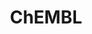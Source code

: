 ---
layout: default
bigquery: https://console.cloud.google.com/bigquery?p=patents-public-data&d=ebi_chembl&page=dataset
citation: '"The ChEMBL database in 2017." Anna Gaulton, Anne Hersey, Michał Nowotka,
  A Patrícia Bento, Jon Chambers, David Mendez, Prudence Mutowo, Francis Atkinson,
  Louisa J Bellis, Elena Cibrián-Uhalte, Mark Davies, Nathan Dedman, Anneli Karlsson,
  María Paula Magariños, John P Overington, George Papadatos, Ines Smit, Andrew R
  Leach Nucleic acids Research (2017) 45 (Database Issue), D945-D954'
contributors: European Bioinformatics Institute
cost: None
description: ChEMBL Data is a manually curated database of small molecules used in
  drug discovery, including information about existing patented drugs.
documentation: 'schema: https://www.ebi.ac.uk/chembl/db_schema


  '
last_edit: Mon, 04 Apr 2022 19:07:30 GMT
location: https://console.cloud.google.com/marketplace/product/google_patents_public_datasets/chembl
maintained_by: EMBL-EBI, an outstation of European Molecular Biology Laboratory
related_publications: '

  ChEMBL: towards direct deposition of bioassay data.


  Mendez D, Gaulton A, Bento AP, Chambers J, De Veij M, Félix E, Magariños MP, Mosquera
  JF, Mutowo P, Nowotka M, Gordillo-Marañón M, Hunter F, Junco L, Mugumbate G, Rodriguez-Lopez
  M, Atkinson F, Bosc N, Radoux CJ, Segura-Cabrera A, Hersey A, Leach AR.


  — Nucleic Acids Res. 2019; 47(D1):D930-D940. doi: 10.1093/nar/gky1075

  '
schema_fields: '[''l8'', ''domain_name'', ''alert_name'', ''psa'', ''dosage_form'',
  ''nda_type'', ''availability_type'', ''standard_text_value'', ''submission_date'',
  ''relationship'', ''cell_ontology_id'', ''who_name'', ''strength'', ''alert_id'',
  ''component_id'', ''patent_use_code'', ''activity_comment'', ''drugind_id'', ''l7'',
  ''site_name'', ''std_act_id'', ''ridx'', ''previous_company'', ''data_validity_comment'',
  ''molecular_mechanism'', ''short_name'', ''ddd_comment'', ''patent_expire_date'',
  ''warning_id'', ''src_compound_id'', ''product_id'', ''stem'', ''src_id'', ''route'',
  ''sequence'', ''company'', ''syn_type'', ''version'', ''rtb'', ''parameter_type'',
  ''withdrawn_year'', ''research_stem'', ''assay_test_type'', ''tax_id'', ''usan_year'',
  ''delist_flag'', ''indref_id'', ''patent_no'', ''hrac_code'', ''chirality'', ''hba_lipinski'',
  ''organism'', ''ddd_value'', ''mw_monoisotopic'', ''assay_category'', ''ddd_admr'',
  ''aromatic_rings'', ''sitecomp_id'', ''component_synonym'', ''mec_id'', ''patent_id'',
  ''selectivity_comment'', ''tid'', ''metref_id'', ''mecref_id'', ''ap_id'', ''parent_type'',
  ''mol_hrac_id'', ''bto_id'', ''tbl'', ''metabolite_record_id'', ''as_id'', ''molfile'',
  ''innovator_company'', ''level5'', ''protein_class_synonym'', ''canonical_smiles'',
  ''accession'', ''molregno'', ''ass_cls_map_id'', ''relationship_desc'', ''toid'',
  ''definition'', ''prod_pat_id'', ''updated_on'', ''ro3_pass'', ''upper_value'',
  ''homologue'', ''mc_target_type'', ''text_value'', ''natural_product'', ''num_ro5_violations'',
  ''clo_id'', ''usan_stem_definition'', ''job_id'', ''topical'', ''acd_most_bpka'',
  ''l3'', ''met_comment'', ''enzyme_name'', ''frac_code'', ''normal_range_min'', ''parameter_value'',
  ''published_value'', ''assay_cell_type'', ''mechanism_of_action'', ''cl_lincs_id'',
  ''doc_id'', ''value'', ''sei'', ''efo_id'', ''standard_flag'', ''subgroup'', ''l2'',
  ''assay_organism'', ''last_page'', ''formulation_id'', ''pref_name'', ''set_name'',
  ''confidence_score'', ''protein_class_id'', ''level2_description'', ''black_box_warning'',
  ''hrac_class_id'', ''mechanism_comment'', ''published_relation'', ''standard_type'',
  ''level2'', ''domain_type'', ''stem_class'', ''assay_class_id'', ''approval_date'',
  ''biocomp_id'', ''priority'', ''source'', ''cell_id'', ''alogp'', ''sequence_md5sum'',
  ''uberon_id'', ''creation_date'', ''mc_target_accession'', ''db_source'', ''mc_tax_id'',
  ''cell_name'', ''abstract'', ''confidence'', ''who_extra'', ''target_mapping'',
  ''warning_year'', ''smarts'', ''source_domain_id'', ''mutation'', ''issue'', ''idx'',
  ''entity_id'', ''bei'', ''active_molregno'', ''full_mwt'', ''bao_format'', ''assay_id'',
  ''standard_upper_value'', ''status'', ''pathway_id'', ''frac_class_id'', ''predbind_id'',
  ''l6'', ''annotation'', ''molecular_species'', ''inorganic_flag'', ''curation_comment'',
  ''parenteral'', ''prediction_method'', ''normal_range_max'', ''indication_class'',
  ''comp_go_id'', ''site_id'', ''standard_inchi'', ''l4'', ''compound_key'', ''efo_term'',
  ''cpd_str_alert_id'', ''stat'', ''compd_id'', ''cx_logd'', ''le'', ''chembl_id'',
  ''hbd'', ''standard_inchi_key'', ''disease_efficacy'', ''enzyme_tid'', ''mol_irac_id'',
  ''label'', ''hbd_lipinski'', ''mesh_heading'', ''cx_most_bpka'', ''isoform'', ''parent_go_id'',
  ''ref_id'', ''assay_type'', ''db_version'', ''co_stem_id'', ''published_units'',
  ''molsyn_id'', ''assay_tax_id'', ''irac_code'', ''direct_interaction'', ''usan_stem_id'',
  ''pubmed_id'', ''level4'', ''authors'', ''trade_name'', ''ddd_units'', ''first_page'',
  ''protein_class_desc'', ''aspect'', ''relation'', ''level3_description'', ''qudt_units'',
  ''withdrawn_flag'', ''qed_weighted'', ''doi'', ''cellosaurus_id'', ''updated_by'',
  ''src_assay_id'', ''heavy_atoms'', ''relationship_type'', ''doc_type'', ''standard_value'',
  ''orig_description'', ''related_tid'', ''src_short_name'', ''drug_record_id'', ''lle'',
  ''site_residues'', ''acd_most_apka'', ''targrel_id'', ''drug_product_flag'', ''level1'',
  ''species_group_flag'', ''last_active'', ''curated_by'', ''active_ingredient'',
  ''units'', ''entity_type'', ''downgraded'', ''description'', ''tissue_id'', ''prodrug'',
  ''mesh_id'', ''journal'', ''standard_relation'', ''acd_logd'', ''publication_number'',
  ''domain_description'', ''assay_tissue'', ''dosed_ingredient'', ''withdrawn_class'',
  ''first_in_class'', ''go_id'', ''smid'', ''actsm_id'', ''ingredient'', ''synonyms'',
  ''title'', ''cell_description'', ''ref_url'', ''structure_type'', ''mc_organism'',
  ''type'', ''assay_source'', ''uo_units'', ''chebi_par_id'', ''hba'', ''pathway_key'',
  ''targcomp_id'', ''met_id'', ''acd_logp'', ''class_level'', ''mol_frac_id'', ''ref_type'',
  ''first_approval'', ''mol_atc_id'', ''mw_freebase'', ''potential_duplicate'', ''variant_id'',
  ''cell_source_tax_id'', ''ddd_id'', ''component_type'', ''path'', ''protclasssyn_id'',
  ''helm_notation'', ''parent_id'', ''max_phase'', ''log_id'', ''domain_id'', ''caloha_id'',
  ''action_type'', ''assay_subcellular_fraction'', ''res_stem_id'', ''assay_desc'',
  ''withdrawn_reason'', ''drug_substance_flag'', ''tid_fixed'', ''comments'', ''num_alerts'',
  ''comp_class_id'', ''usan_substem'', ''polymer_flag'', ''pchembl_value'', ''ad_type'',
  ''level1_description'', ''warning_type'', ''usan_stem'', ''oral'', ''mc_target_name'',
  ''warning_country'', ''cx_logp'', ''level4_description'', ''warning_description'',
  ''level3'', ''published_type'', ''year'', ''therapeutic_flag'', ''bao_endpoint'',
  ''compsyn_id'', ''target_type'', ''volume'', ''full_molformula'', ''warnref_id'',
  ''cidx'', ''cx_most_apka'', ''cell_source_organism'', ''cell_source_tissue'', ''warning_class'',
  ''aidx'', ''substrate_record_id'', ''activity_count'', ''applicant_full_name'',
  ''max_phase_for_ind'', ''binding_site_comment'', ''end_position'', ''bao_id'', ''alert_set_id'',
  ''irac_class_id'', ''activity_id'', ''l5'', ''parent_molregno'', ''rgid'', ''num_lipinski_ro5_violations'',
  ''met_conversion'', ''molecule_type'', ''start_position'', ''oc_id'', ''record_id'',
  ''assay_param_id'', ''assay_strain'', ''withdrawn_country'', ''target_desc'', ''class_type'',
  ''src_description'', ''country'', ''result_flag'', ''name'', ''compound_name'',
  ''atc_code'', ''standard_units'', ''major_class'', ''l1'']'
shortname: chembl
tags:
- biotechnology
- health
- chemical
- bioinformatics
- medical
terms_of_use: CC BY-SA 3.0
title: ChEMBL
uuid: e232a192-965c-4ec9-904c-155b6dfe56c5
---